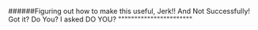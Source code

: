 ######Figuring out how to make this useful, Jerk!! And Not Successfully! Got it? Do You? I asked DO YOU? """""""""""""""""""""""
